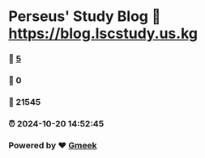 # Perseus' Study Blog :link: https://blog.lscstudy.us.kg 
### :page_facing_up: [5](https://blog.lscstudy.us.kg/tag.html) 
### :speech_balloon: 0 
### :hibiscus: 21545 
### :alarm_clock: 2024-10-20 14:52:45 
### Powered by :heart: [Gmeek](https://github.com/Meekdai/Gmeek)
